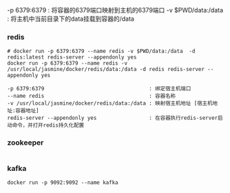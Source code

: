 -p 6379:6379       : 将容器的6379端口映射到主机的6379端口
-v $PWD/data:/data : 将主机中当前目录下的data挂载到容器的/data


### redis
```linux
# docker run -p 6379:6379 --name redis -v $PWD/data:/data  -d redis:latest redis-server --appendonly yes
docker run -p 6379:6379 --name redis -v /usr/local/jasmine/docker/redis/data:/data -d redis redis-server --appendonly yes

-p 6379:6379                                  : 绑定宿主机端口
--name redis                                  : 容器名称
-v /usr/local/jasmine/docker/redis/data:/data : 映射宿主机地址 [宿主机地址:容器地址]
redis-server --appendonly yes                 : 在容器执行redis-server启动命令，并打开redis持久化配置
```


### zookeeper
```linux

```

### kafka
```linux
docker run -p 9092:9092 --name kafka 
```
